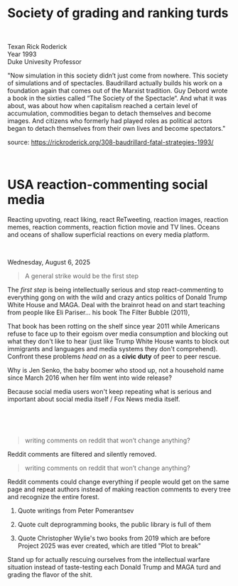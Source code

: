 # Society of grading and ranking turds

&nbsp;

Texan Rick Roderick   
Year 1993   
Duke Univesity Professor   

"Now simulation in this society didn’t just come from nowhere. This society of simulations and of spectacles. Baudrillard actually builds his work on a foundation again that comes out of the Marxist tradition. Guy Debord wrote a book in the sixties called “The Society of the Spectacle“. And what it was about, was about how when capitalism reached a certain level of accumulation, commodities began to detach themselves and become images. And citizens who formerly had played roles as political actors began to detach themselves from their own lives and become spectators."

source: https://rickroderick.org/308-baudrillard-fatal-strategies-1993/

&nbsp;

# USA reaction-commenting social media

Reacting upvoting, react liking, react ReTweeting, reaction images, reaction memes, reaction comments, reaction fiction movie and TV lines. Oceans and oceans of shallow superficial reactions on every media platform.

&nbsp;

Wednesday, August 6, 2025    

> A general strike would be the first step

The *first step* is being intellectually serious and stop react-commenting to everything gong on with the wild and crazy antics politics of Donald Trump White House and MAGA. Deal with the brainrot head on and start teaching from people like  Eli Pariser... his book The Filter Bubble (2011),

That book has been rotting on the shelf since year 2011 while Americans refuse to face up to their egoism over media consumption and blocking out what they don't like to hear (just like Trump White House wants to block out immigrants and languages and media systems they don't comprehend). Confront these problems *head on* as a **civic duty** of peer to peer rescue.

Why is Jen Senko, the baby boomer who stood up, not a household name since March 2016 when her film went into wide release? 

Because social media users won't keep repeating what is serious and important about social media itself / Fox News media itself.

&nbsp;

&nbsp;

>  writing comments on reddit that won’t change anything?

Reddit comments are filtered and silently removed. 

>  writing comments on reddit that won’t change anything?

Reddit comments could change everything if people would get on the same page and repeat authors instead of making reaction comments to every tree and recognize the entire forest.

1. Quote writings from  Peter Pomerantsev

2. Quote cult deprogramming books, the public library is full of them

3. Quote Christopher Wylie's two books from 2019 which are before Project 2025 was ever created, which are titled "Plot to break"

Stand up for actually rescuing ourselves from the intellectual warfare situation instead of taste-testing each Donald Trump and MAGA turd and grading the flavor of the shit.
